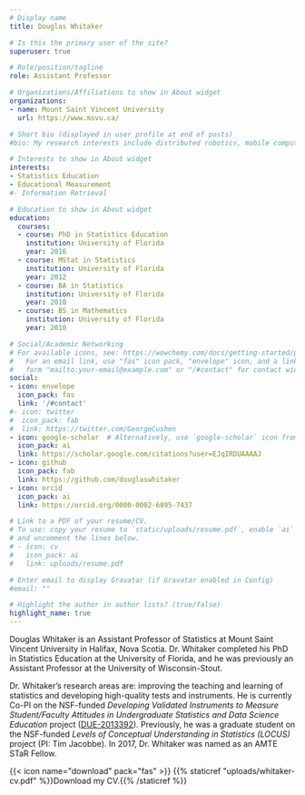 ```yaml
---
# Display name
title: Douglas Whitaker

# Is this the primary user of the site?
superuser: true

# Role/position/tagline
role: Assistant Professor

# Organizations/Affiliations to show in About widget
organizations:
- name: Mount Saint Vincent University
  url: https://www.msvu.ca/

# Short bio (displayed in user profile at end of posts)
#bio: My research interests include distributed robotics, mobile computing and programmable matter.

# Interests to show in About widget
interests:
- Statistics Education
- Educational Measurement
#- Information Retrieval

# Education to show in About widget
education:
  courses:
  - course: PhD in Statistics Education
    institution: University of Florida
    year: 2016
  - course: MStat in Statistics
    institution: University of Florida
    year: 2012
  - course: BA in Statistics
    institution: University of Florida
    year: 2010
  - course: BS in Mathematics
    institution: University of Florida
    year: 2010

# Social/Academic Networking
# For available icons, see: https://wowchemy.com/docs/getting-started/page-builder/#icons
#   For an email link, use "fas" icon pack, "envelope" icon, and a link in the
#   form "mailto:your-email@example.com" or "/#contact" for contact widget.
social:
- icon: envelope
  icon_pack: fas
  link: '/#contact'
#- icon: twitter
#  icon_pack: fab
#  link: https://twitter.com/GeorgeCushen
- icon: google-scholar  # Alternatively, use `google-scholar` icon from `ai` icon pack
  icon_pack: ai
  link: https://scholar.google.com/citations?user=EJqIRDUAAAAJ
- icon: github
  icon_pack: fab
  link: https://github.com/douglaswhitaker
- icon: orcid
  icon_pack: ai
  link: https://orcid.org/0000-0002-6895-7437

# Link to a PDF of your resume/CV.
# To use: copy your resume to `static/uploads/resume.pdf`, enable `ai` icons in `params.toml`, 
# and uncomment the lines below.
# - icon: cv
#   icon_pack: ai
#   link: uploads/resume.pdf

# Enter email to display Gravatar (if Gravatar enabled in Config)
#email: ""

# Highlight the author in author lists? (true/false)
highlight_name: true
---
```


Douglas Whitaker is an Assistant Professor of Statistics at Mount Saint Vincent University in Halifax, Nova Scotia. Dr. Whitaker completed his PhD in Statistics Education at the University of Florida, and he was previously an Assistant Professor at the University of Wisconsin-Stout.

Dr. Whitaker’s research areas are: improving the teaching and learning of statistics and developing high-quality tests and instruments. He is currently Co-PI on the NSF-funded *Developing Validated Instruments to Measure Student/Faculty Attitudes in Undergraduate Statistics and Data Science Education* project ([DUE-2013392](https://www.nsf.gov/awardsearch/showAward?AWD_ID=2013392&HistoricalAwards=false)). Previously, he was a graduate student on the NSF-funded *Levels of Conceptual Understanding in Statistics (LOCUS)* project (PI: Tim Jacobbe). In 2017, Dr. Whitaker was named as an AMTE STaR Fellow. 

{{< icon name="download" pack="fas" >}} {{% staticref "uploads/whitaker-cv.pdf" %}}Download my CV.{{% /staticref %}}
